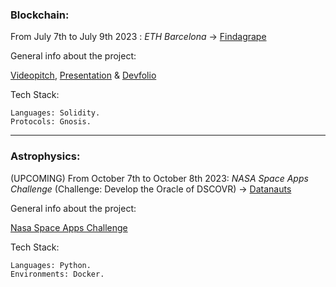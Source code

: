 ### Blockchain:

From July 7th to July 9th 2023 : *ETH Barcelona* -> [Findagrape](https://github.com/3bow/findagrape)

General info about the project:

[Videopitch](https://www.youtube.com/watch?v=Nz-BkP3CPdQ), [Presentation](https://file.notion.so/f/s/1a89924a-4044-4d97-b4b2-7b9dd725df9e/pitchdeck_findagrape.pdf?id=ea0623f5-18b0-47f0-8337-d6ebca16e6d5&table=block&spaceId=4221057f-d7bd-464f-9586-a4f84f92fbb5&expirationTimestamp=1696118400000&signature=Wo1M3XvFnlZEO6zwNrm9zwBM2rCfXxkZ8_iSHMezU8A&downloadName=pitchdeck_findagrape.pdf) & [Devfolio](https://devfolio.co/projects/findagrape-cdf4)

Tech Stack:

	Languages: Solidity.
	Protocols: Gnosis.

___

### Astrophysics:

(UPCOMING) From October 7th to October 8th 2023: *NASA Space Apps Challenge* (Challenge: Develop the Oracle of DSCOVR) -> [Datanauts](https://github.com/bavba/Datanauts)


General info about the project:

[Nasa Space Apps Challenge](https://www.spaceappschallenge.org/2023/find-a-team/nasa-vemos-el-sol/)

Tech Stack:
	
	Languages: Python.
	Environments: Docker.
